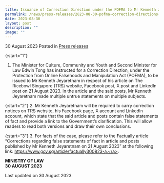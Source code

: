 ```yaml
---
title: Issuance of Correction Direction under the POFMA to Mr Kenneth Jeyaretnam
permalink: /news/press-releases/2023-08-30-pofma-correction-directions-to-kenneth-jeyaretnam/
date: 2023-08-30
layout: post
description: ""
image: ""
---
```

30 August 2023 Posted in [Press releases](/news/press-releases)

{:start="1"}
1.	The Minister for Culture, Community and Youth and Second Minister for Law Edwin Tong has instructed for a Correction Direction, under the Protection from Online Falsehoods and Manipulation Act (POFMA), to be issued to Mr Kenneth Jeyaretnam in respect of his article on The Ricebowl Singapore (TRS) website, Facebook post, X post and LinkedIn post on 21 August 2023. In the article and the said posts, Mr Kenneth Jeyaretnam made multiple untrue statements on multiple subjects.

{:start="2"}
2.	Mr Kenneth Jeyaretnam will be required to carry correction notices on TRS website, his Facebook page, X account and LinkedIn account, which state that the said article and posts contain false statements of fact and provide a link to the Government’s clarification. This will allow readers to read both versions and draw their own conclusions.

{:start="3"}
3.	For facts of the case, please refer to the Factually article “Corrections regarding false statements of fact in article and posts published by Mr Kenneth Jeyaretnam on 21 August 2023” at the following link:  <a href="https://www.gov.sg/article/factually300823-a" target="new">https://www.gov.sg/article/factually300823-a.</a>.

**MINISTRY OF LAW**
<br>**30 AUGUST 2023**

<p class="right-side-updated">Last updated on 30 August 2023</p>